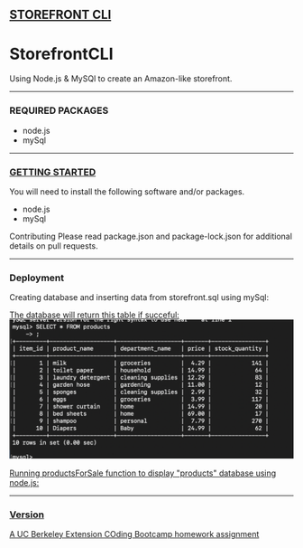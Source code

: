 <h2><u>STOREFRONT CLI</u></h2>

# StorefrontCLI
Using Node.js &amp; MySQl to create an Amazon-like storefront.

---------------------------------------------------------------

<h3>REQUIRED PACKAGES</h3>
<ul>
    <li>node.js</li>
    <li>mySql</li>
</ul>

---------------------------------------------------------------

<h3><u>GETTING STARTED</u></h3>
You will need to install the following software and/or packages.
<ul>
    <li>node.js</li>
    <li>mySql</li>
</ul>
Contributing
Please read package.json and package-lock.json for additional details on pull requests.

---------------------------------------------------------------

<h3>Deployment</h3>
Creating database and inserting data from storefront.sql using mySql:

<a href="https://youtu.be/Ze6wxsg9bFA" alt="bAmazon Database Created in Bash">

The database will return this table if succeful:
<img src="https://github.com/RBraden3288/StorefrontCLI/blob/master/images/bamazonintable1.png?raw=true  ">

Running productsForSale function to display "products" database using node.js:
<a href="https://youtu.be/tE8kYEINle8" alt="bAmazon Javascript Deployment in Bash">

---------------------------------------------------------------

<h3>Version</h3>
A UC Berkeley Extension COding Bootcamp homework assignment



